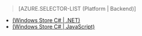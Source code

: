 > [AZURE.SELECTOR-LIST (Platform | Backend)]
- [(Windows Store C# | .NET)](/documentation/articles/mobile-services-dotnet-backend-windows-store-dotnet-aad-graph-info/)
- [(Windows Store C# | JavaScript)](/documentation/articles/mobile-services-javascript-backend-windows-store-dotnet-aad-graph-info/)
